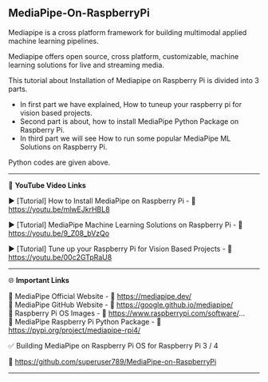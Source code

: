 ## MediaPipe-On-RaspberryPi

Mediapipe is a cross platform framework for building multimodal applied machine learning pipelines.  

Mediapipe offers open source, cross platform, customizable, machine learning solutions for live and streaming media. 

This tutorial about Installation of Mediapipe on Raspberry Pi is divided into 3 parts.  
- In first part we have explained, How to tuneup your raspberry pi for vision based projects. 
- Second part is about, how to install MediaPipe Python Package on Raspberry Pi. 
- In third part we will see How to run some popular MediaPipe ML Solutions on Raspberry Pi.

Python codes are given above. 

------------------------------------------------------------------------------------------------------

📕 **YouTube Video Links**  

▶️ [Tutorial] How to Install MediaPipe on Raspberry Pi - 🔗 https://youtu.be/mlwEJkrHBL8  

▶️ [Tutorial] MediaPipe Machine Learning Solutions on Raspberry Pi - 🔗 https://youtu.be/9_Z08_bVzQo  

▶️ [Tutorial] Tune up your Raspberry Pi for Vision Based Projects - 🔗 https://youtu.be/00c2GTpRaU8  

-------------------------------------------------------------------------------------------------------
🌐 **Important Links**  
 
📌 MediaPipe Official Website - 🔗 https://mediapipe.dev/  
📌 MediaPipe GitHub Website - 🔗 https://google.github.io/mediapipe/  
📌 Raspberry Pi OS Images - 🔗 https://www.raspberrypi.com/software/...  
📌 MediaPipe Raspberry Pi Python Package - 🔗 https://pypi.org/project/mediapipe-rpi4/    

✅ Building MediaPipe on Raspberry Pi OS for Raspberry Pi 3 / 4  
  
🔗 https://github.com/superuser789/MediaPipe-on-RaspberryPi

------------------------------------------------------------------------------------------  